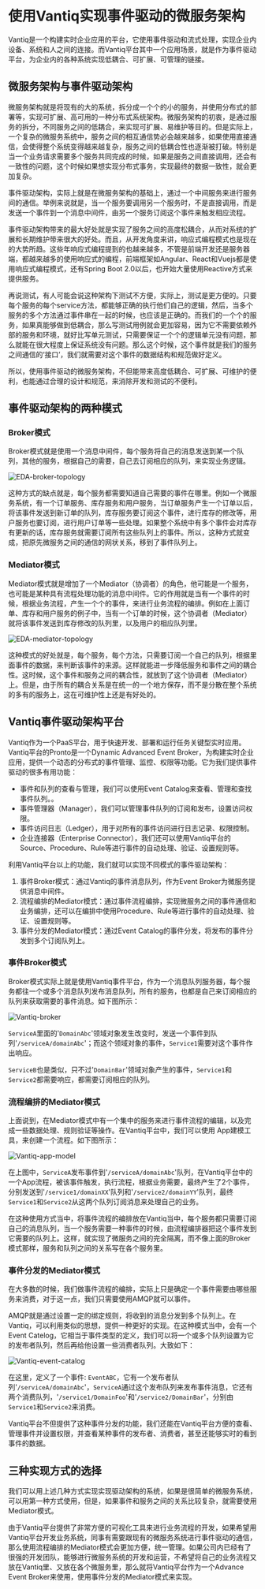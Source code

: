 # 使用Vantiq实现事件驱动的微服务架构

Vantiq是一个构建实时企业应用的平台，它使用事件驱动和流式处理，实现企业内设备、系统和人之间的连接。而Vantiq平台其中一个应用场景，就是作为事件驱动平台，为企业内的各种系统实现低耦合、可扩展、可管理的链接。

## 微服务架构与事件驱动架构
微服务架构就是将现有的大的系统，拆分成一个个的小的服务，并使用分布式的部署等，实现可扩展、高可用的一种分布式系统架构。微服务架构的初衷，是通过服务的拆分，不同服务之间的低耦合，来实现可扩展、易维护等目的。但是实际上，一个复杂的微服务系统中，服务之间的相互通信势必会越来越多，如果使用直接通信，会使得整个系统变得越来越复杂，服务之间的低耦合性也逐渐被打破。特别是当一个业务请求需要多个服务共同完成的时候，如果是服务之间直接调用，还会有一致性的问题，这个时候如果想实现分布式事务，实现最终的数据一致性，就会更加复杂。

事件驱动架构，实际上就是在微服务架构的基础上，通过一个中间服务来进行服务间的通信。举例来说就是，当一个服务要调用另一个服务时，不是直接调用，而是发送一个事件到一个消息中间件，由另一个服务订阅这个事件来触发相应流程。

事件驱动架构带来的最大好处就是实现了服务之间的高度松耦合，从而对系统的扩展和长期维护带来很大的好处。而且，从开发角度来讲，响应式编程模式也是现在的大势所趋。这些年响应式编程提到的也越来越多，不管是前端开发还是服务器端，都越来越多的使用响应式的编程，前端框架如Angular、React和Vuejs都是使用响应式编程模式，还有Spring Boot 2.0以后，也开始大量使用Reactive方式来提供服务。

再说测试，有人可能会说这种架构下测试不方便，实际上，测试是更方便的。只要每个服务的每个service方法，都能够正确的执行他们自己的逻辑，然后，当多个服务的多个方法通过事件串在一起的时候，也应该是正确的。而我们的一个个的服务，如果真能够做到低耦合，那么写测试用例就会更加容易，因为它不需要依赖外部的服务和环境，就好比写单元测试，只需要保证一个个的逻辑单元没有问题，那么就能在很大程度上保证系统没有问题。那么这个时候，这个事件就是我们的服务之间通信的‘接口’，我们就需要对这个事件的数据结构和规范做好定义。

所以，使用事件驱动的微服务架构，不但能带来高度低耦合、可扩展、可维护的便利，也能通过合理的设计和规范，来消除开发和测试的不便利。

## 事件驱动架构的两种模式
### Broker模式
Broker模式就是使用一个消息中间件，每个服务将自己的消息发送到某一个队列，其他的服务，根据自己的需要，自己去订阅相应的队列，来实现业务逻辑。

![EDA-broker-topology](1_micro_service_eda_using_vantiq/EDA-broker-topology.png?raw=true "Broker模式")

这种方式的缺点就是，每个服务都需要知道自己需要的事件在哪里。例如一个微服务系统，有一个订单服务、库存服务和用户服务，当订单服务产生一个订单以后，将该事件发送到新订单的队列，库存服务要订阅这个事件，进行库存的修改等，用户服务也要订阅，进行用户订单等一些处理。如果整个系统中有多个事件会对库存有更新的话，库存服务就需要订阅所有这些队列上的事件。所以，这种方式就变成，把原先微服务之间的通信的网状关系，移到了事件队列上。

### Mediator模式
Mediator模式就是增加了一个Mediator（协调者）的角色，他可能是一个服务，也可能是某种具有流程处理功能的消息中间件。它的作用就是当有一个事件的时候，根据业务流程，产生一个个的事件，来进行业务流程的编排。例如在上面订单、库存和用户服务的例子中，当有一个订单的时候，这个协调者（Mediator）就将该事件发送到库存修改的队列里，以及用户的相应队列里。

![EDA-mediator-topology](1_micro_service_eda_using_vantiq/EDA-mediator-topology.png?raw=true "Broker模式")

这种模式的好处就是，每个服务，每个方法，只需要订阅一个自己的队列，根据里面事件的数据，来判断该事件的来源。这样就能进一步降低服务和事件之间的耦合性。这时候，这个事件和服务之间的耦合性，就放到了这个协调者（Mediator）上。但是，由于所有的耦合关系是在统一的一个地方保存，而不是分散在整个系统的多有的服务上，这在可维护性上还是有好处的。

## Vantiq事件驱动架构平台
Vantiq作为一个PaaS平台，用于快速开发、部署和运行任务关键型实时应用。Vantiq平台的Pronto是一个Dynamic Advanced Event Broker​，为构建实时企业应用，提供一个动态的分布式的事件管理、监控、权限等功能。它为我们提供事件驱动的很多有用功能：
 * 事件和队列的查看与管理，我们可以使用Event Catalog来查看、管理和查找事件队列。。
 * 事件管理器（Manager），我们可以管理事件队列的订阅和发布，设置访问权限。
 * 事件访问日志（Ledger），用于对所有的事件访问进行日志记录、权限控制。
 * 企业连接器（Enterprise Connector），我们还可以使用Vantiq平台的Source、Procedure、Rule等进行事件的自动处理、验证、设置规则等。

利用Vantiq平台以上的功能，我们就可以实现不同模式的事件驱动架构：
1. 事件Broker模式：通过Vantiq的事件消息队列，作为Event Broker为微服务提供消息中间件。
2. 流程编排的Mediator模式：通过事件流程编排，实现微服务之间的事件通信和业务编排，还可以在编排中使用Procedure、Rule等进行事件的自动处理、验证、设置规则等。
3. 事件分发的Mediator模式：通过Event Catalog的事件分发，将发布的事件分发到多个订阅队列上。

### 事件Broker模式
Broker模式实际上就是使用Vantiq事件平台，作为一个消息队列服务器，每个服务都往一个或多个消息队列发布消息队列，所有的服务，也都是自己来订阅相应的队列来获取需要的事件消息。如下图所示：

![Vantiq-broker](1_micro_service_eda_using_vantiq/Vantiq-broker.jpg?raw=true "Vantiq Broker模式")

`ServiceA`里面的'`DomainAbc`'领域对象发生改变时，发送一个事件到队列'`/serviceA/domainAbc`'；而这个领域对象的事件，`Service1`需要对这个事件作出响应。

`ServiceB`也是类似，只不过'`DomainBar`'领域对象产生的事件，`Service1`和`Service2`都需要响应，都需要订阅相应的队列。

### 流程编排的Mediator模式
上面说到，在Mediator模式中有一个集中的服务来进行事件流程的编辑，以及完成一些数据处理、规则验证等操作。在Vantiq平台中，我们可以使用 App建模工具，来创建一个流程。如下图所示：

![Vantiq-app-model](1_micro_service_eda_using_vantiq/Vantiq-app-model.jpg?raw=true "Vantiq流程编排的Mediator模式")

在上图中，`ServiceA`发布事件到'`/serviceA/domainAbc`'队列，在Vantiq平台中的一个App流程，被该事件触发，执行流程，根据业务需要，最终产生了2个事件，分别发送到'`/service1/domainXX`'队列和'`/service2/domainYY`'队列，最终`Service1`和`Service2`从这两个队列订阅消息来处理自己的业务。

在这种使用方式当中，将事件流程的编排放在Vantiq当中，每个服务都只需要订阅自己的消息队列，当一个服务需要一种事件的时候，由流程编排器把这个事件发到它需要的队列上。这样，就实现了微服务之间的完全隔离，而不像上面的Broker模式那样，服务和队列之间的关系写在各个服务里。


### 事件分发的Mediator模式
在大多数的时候，我们做事件流程的编排，实际上只是确定一个事件需要由哪些服务来消费，对于这一点，我们只需要使用AMQP就可以事件。

AMQP就是通过设置一定的绑定规则，将收到的消息分发到多个队列上。在Vantiq，可以利用类似的思想，提供一种更好的实现。在这种模式当中，会有一个Event Catelog，它相当于事件类型的定义，我们可以将一个或多个队列设置为它的发布者队列，然后再给他设置一些消费者队列。大致如下：

![Vantiq-event-catalog](1_micro_service_eda_using_vantiq/Vantiq-event-catalog.jpg?raw=true "Vantiq事件分发的Mediator模式")

在这里，定义了一个事件: `EventABC`，它有一个发布者队列'`/serviceA/domainAbc`'，`ServiceA`通过这个发布队列来发布事件消息，它还有两个消费队列，'`/service1/DomainFoo`'和'`/service2/DomainBar`'，分别由`Service1`和`Service2`来消费。

Vantiq平台不但提供了这种事件分发的功能，我们还能在Vantiq平台方便的查看、管理事件并设置权限，并查看某种事件的发布者、消费者，甚至还能够实时的看到事件的数据。

## 三种实现方式的选择
我们可以用上述几种方式实现实现驱动架构的系统，如果是很简单的微服务系统，可以用第一种方式使用，但是，如果事件和服务之间的关系比较复杂，就需要使用Mediator模式。

由于Vantiq平台提供了非常方便的可视化工具来进行业务流程的开发，如果希望用Vantiq平台开发业务系统，同事有需要跟现有的微服务系统进行事件驱动的通信，那么使用流程编排的Mediator模式会更加方便，统一管理。如果公司内已经有了很强的开发团队，能够进行微服务系统的开发和运营，不希望将自己的业务流程又放在Vantiq里、又放在各个微服务里，那么就将Vantiq平台作为一个Advance Event Broker来使用，使用事件分发的Mediator模式来实现。

